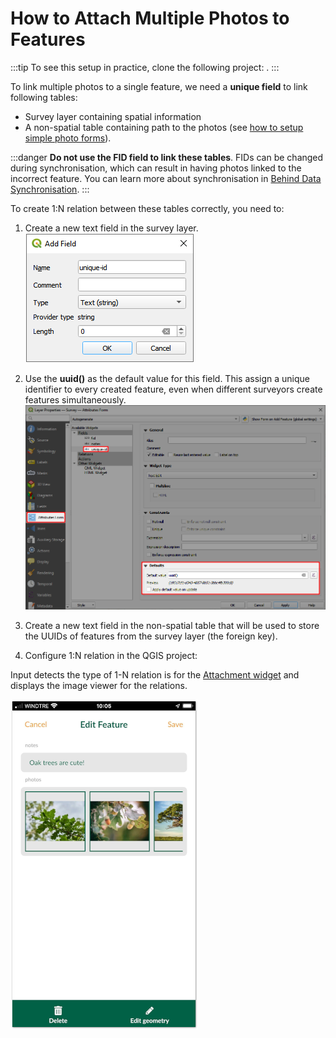 # How to Attach Multiple Photos to Features

:::tip
To see this setup in practice, clone the following project: <MerginMapsProject id="documentation/forms_multiple_photos" />.
:::

To link multiple photos to a single feature, we need a **unique field** to link following tables:
- Survey layer containing spatial information
- A non-spatial table containing path to the photos (see [how to setup simple photo forms](../settingup_forms_photo.md)).

:::danger
**Do not use the FID field to link these tables**. FIDs can be changed during synchronisation, which can result in having photos linked to the incorrect feature. You can learn more about synchronisation in [Behind Data Synchronisation](../../manage/synchronisation/#synchronisation). 
:::

To create 1:N relation between these tables correctly, you need to:

1. Create a new text field in the survey layer.
![uuid](./uuid-field.png)

2. Use the **uuid()** as the default value for this field. This assign a unique identifier to every created feature, even when different surveyors create features simultaneously.
![uuid](./uuid-default.png)

3. Create a new text field in the non-spatial table that will be used to store the UUIDs of features from the survey layer (the foreign key).

4. Configure 1:N relation in the QGIS project:

Input detects the type of 1-N relation is for the [Attachment widget](../settingup_forms_photo.md) and displays the image viewer for the relations. 

![Many photos to a single feature](./input_forms_many-photos.png)
